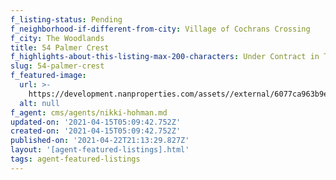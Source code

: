```yaml
---
f_listing-status: Pending
f_neighborhood-if-different-from-city: Village of Cochrans Crossing
f_city: The Woodlands
title: 54 Palmer Crest
f_highlights-about-this-listing-max-200-characters: Under Contract in The Woodlands
slug: 54-palmer-crest
f_featured-image:
  url: >-
    https://development.nanproperties.com/assets//external/6077ca963b9ec914c351ba1a_60218bfd2f0e254-palmer-crest-1.jpeg
  alt: null
f_agent: cms/agents/nikki-hohman.md
updated-on: '2021-04-15T05:09:42.752Z'
created-on: '2021-04-15T05:09:42.752Z'
published-on: '2021-04-22T21:13:29.827Z'
layout: '[agent-featured-listings].html'
tags: agent-featured-listings
---
```



